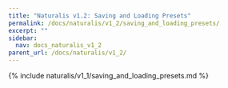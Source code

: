 ```yaml
---
title: "Naturalis v1.2: Saving and Loading Presets"
permalink: /docs/naturalis/v1_2/saving_and_loading_presets/
excerpt: ""
sidebar:
  nav: docs_naturalis_v1_2
parent_url: /docs/naturalis/v1_2/
---
```


{% include naturalis/v1_1/saving_and_loading_presets.md %}
